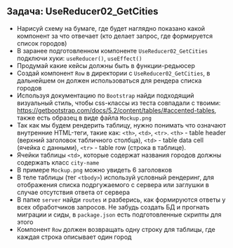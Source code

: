## Задача: UseReducer02_GetCities

- Нарисуй схему на бумаге, где будет наглядно показано какой компонент за что отвечает (кто делает запрос, где формируется список городов)
- В заранее подготовленном компоненте `UseReducer02_GetCities` подключи хуки: `useReducer()`, `useEffect()`
- Продумай какие кейсы должны быть в функции-редьюсер
- Создай компонент `Row` в директории с `UseReducer02_GetCities`, в дальнейшем он должен использоваться для рендера списка городов
- Используя документацию по `Bootstrap` найди подходящий визуальный стиль, чтобы css-классы из теста совпадали с твоими: https://getbootstrap.com/docs/5.2/content/tables/#accented-tables, также есть образец в виде файла `Mockup.png`
- Так как мы будем рендерить таблицу, нужно понимать что означают внутренние HTML-теги, такие как: `<th>`, `<td>`, `<tr>`. `<th>` - table header (верхний заголовок табличного столбца), `<td>` - table data cell (ячейка с данными), `<tr>` - table row (строка в таблице).
- Ячейки таблицы `<td>`, которые содержат названия городов должны содержать класс `city-name`
- В примере `Mockup.png` можно увидеть 6 заголовков
- В теле таблицы (тег `<tbody>`) используй условный рендеринг, для отображения списка подргужаемого с сервера или заглушки в случае отсутствия ответа от сервера
- В папке `server` найди `routes` и разберись, как формируются ответы у всех обработчиков запросов. Не забудь создать БД и прогнать миграции и сиды, в `package.json` есть подготовленные скрипты для этого
- Компонент `Row` должен возвращать одну строку для таблицы, где каждая строка описывает один город
